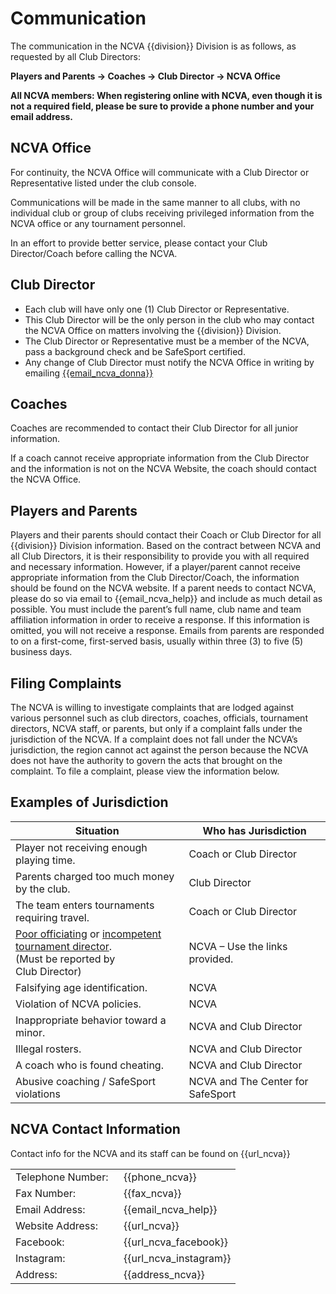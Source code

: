 # Communication
The communication in the NCVA {{division}} Division is as follows, as requested by all Club Directors: 


<div class="--centered">

**Players and Parents &rarr; Coaches &rarr; Club Director &rarr; NCVA Office**

</div>

<div class="--infocallout --centered">

**All NCVA members: When registering online with NCVA, even though it is not a required field, please be sure to provide a phone number and your email address.**

</div>


## NCVA Office 
For continuity, the NCVA Office will communicate with a Club Director or Representative listed under the club console. 

Communications will be made in the same manner to all clubs, with no individual club or group of clubs receiving privileged information from the NCVA office or any tournament personnel. 

In an effort to provide better service, please contact your Club Director/Coach before calling the NCVA. 
 

## Club Director 
- Each club will have only one (1) Club Director or Representative. 
- This Club Director will be the only person in the club who may contact the NCVA Office on matters involving the {{division}} Division. 
- The Club Director or Representative must be a member of the NCVA, pass a background check and be SafeSport certified. 
- Any change of Club Director must notify the NCVA Office in writing by emailing [{{email_ncva_donna}}](mailto:{{email_ncva_donna}}) 
 

## Coaches 
Coaches are recommended to contact their Club Director for all junior information. 

If a coach cannot receive appropriate information from the Club Director and the information is not on the NCVA Website, the coach should contact the NCVA Office. 

 
## Players and Parents 
Players and their parents should contact their Coach or Club Director for all {{division}} Division information.  Based on the contract between NCVA and all Club Directors, it is their responsibility to provide you with all required and necessary information. However, if a player/parent cannot receive appropriate information from the Club Director/Coach, the information should be found on the NCVA website. If a parent needs to contact NCVA, please do so via email to {{email_ncva_help}} and include as much detail as possible. You must include the parent’s full name, club name and team affiliation information in order to receive a response. If this information is omitted, you will not receive a response. Emails from parents are responded to on a first-come, first-served basis, usually within three (3) to five (5) business days.   


## Filing Complaints 
The NCVA is willing to investigate complaints that are lodged against various personnel such as club directors, coaches, officials, tournament directors, NCVA staff, or parents, but only if a complaint falls under the jurisdiction of the NCVA. If a complaint does not fall under the NCVA’s jurisdiction, the region cannot act against the person because the NCVA does not have the authority to govern the acts that brought on the complaint. To file a complaint, please view the information below. 

## Examples of Jurisdiction
| Situation | Who has Jurisdiction |
| --- | --- |
| Player not receiving enough playing time. | Coach or Club Director |
| Parents charged too much money by the club. | Club Director |
| The team enters tournaments requiring travel. | Coach or Club Director |
| [Poor officiating]({{url_referee_evaluation}}) or [incompetent tournament director]({{url_tournament_director_evaluation}}). <br> (Must be reported by Club Director) | NCVA – Use the links provided. |
| Falsifying age identification. | NCVA |
| Violation of NCVA policies. | NCVA |
| Inappropriate behavior toward a minor. | NCVA and Club Director |
| Illegal rosters. | NCVA and Club Director |
| A coach who is found cheating. | NCVA and Club Director |
| Abusive coaching / SafeSport violations | NCVA and The Center for SafeSport |


## NCVA Contact Information
Contact info for the NCVA and its staff can be found on {{url_ncva}}

<div class="--notablehead">

|||
|-- | ---|
Telephone Number:  |{{phone_ncva}} 
Fax Number: |{{fax_ncva}}
Email Address: | {{email_ncva_help}}
Website Address: | {{url_ncva}}
Facebook: | {{url_ncva_facebook}}
Instagram: | {{url_ncva_instagram}}
Address: | {{address_ncva}}

</div>